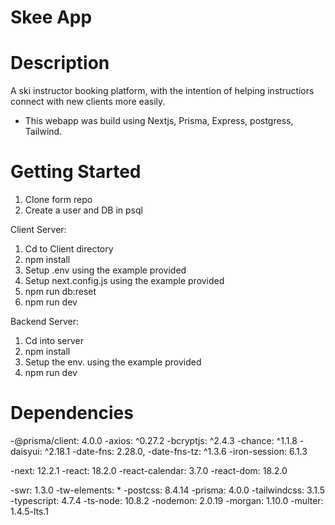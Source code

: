 # Skee App

# Description 

A ski instructor booking platform, with the intention of helping instructiors connect with new clients more easily. 

- This webapp was build using Nextjs, Prisma, Express, postgress, Tailwind.

# Getting Started

1. Clone form repo
2. Create a user and DB in psql

Client Server:

1. Cd to Client directory
2. npm install
3. Setup .env using the example provided
4. Setup next.config.js using the example provided
5. npm run db:reset 
6. npm run dev

Backend Server: 

1. Cd into server
2. npm install 
3. Setup the env. using the example provided
4. npm run dev

# Dependencies

-@prisma/client: 4.0.0
-axios: ^0.27.2
-bcryptjs: ^2.4.3
-chance: ^1.1.8
-daisyui: ^2.18.1
-date-fns: 2.28.0,
-date-fns-tz: ^1.3.6
-iron-session: 6.1.3

-next: 12.2.1
-react: 18.2.0
-react-calendar: 3.7.0
-react-dom: 18.2.0
    
-swr: 1.3.0
-tw-elements: *
-postcss: 8.4.14
-prisma: 4.0.0
-tailwindcss: 3.1.5
-typescript: 4.7.4
-ts-node: 10.8.2
-nodemon: 2.0.19
-morgan: 1.10.0
-multer: 1.4.5-lts.1

